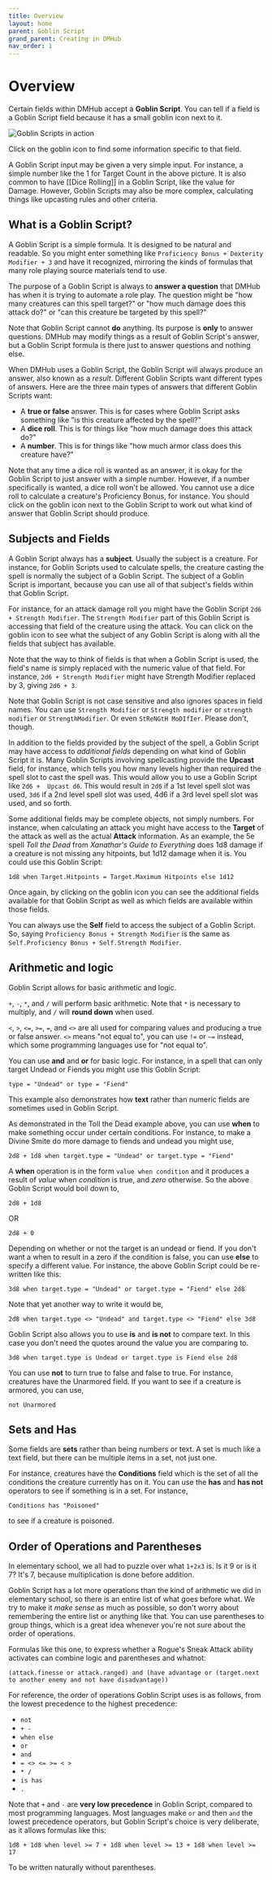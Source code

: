 ```yaml
---
title: Overview
layout: home
parent: Goblin Script
grand_parent: Creating in DMHub
nav_order: 1
---
```


# Overview

Certain fields within DMHub accept a **Goblin Script**. You can tell if a field is a Goblin Script field because it has a small goblin icon next to it.

![Goblin Scripts in action](https://cdn.discordapp.com/attachments/785947581331013632/995508827988434984/unknown.png)

Click on the goblin icon to find some information specific to that field.

A Goblin Script input may be given a very simple input. For instance, a simple number like the 1 for Target Count in the above picture. It is also common to have [[Dice Rolling]] in a Goblin Script, like the value for Damage. However, Goblin Scripts may also be more complex, calculating things like upcasting  rules and other criteria.

## What is a Goblin Script?

A Goblin Script is a simple formula. It is designed to be natural and readable. So you might enter something like `Proficiency Bonus + Dexterity Modifier + 3` and have it recognized, mirroring the kinds of formulas that many role playing source materials tend to use.

The purpose of a Goblin Script is always to **answer a question** that DMHub has when it is trying to automate a role play. The question might be "how many creatures can this spell target?" or "how much damage does this attack do?" or "can this creature be targeted by this spell?"

Note that Goblin Script cannot **do** anything. Its purpose is **only** to answer questions. DMHub may modify things as a result of Goblin Script's answer, but a Goblin Script formula is there just to answer questions and nothing else.

When DMHub uses a Goblin Script, the Goblin Script will always produce an answer, also known as a _result_. Different Goblin Scripts want different types of answers. Here are the three main types of answers that different Goblin Scripts want:

- A **true or false** answer. This is for cases where Goblin Script asks something like "is this creature affected by the spell?"
- A **dice roll**. This is for things like "how much damage does this attack do?"
- A **number**. This is for things like "how much armor class does this creature have?"

Note that any time a dice roll is wanted as an answer, it is okay for the Goblin Script to just answer with a simple number. However, if a number specifically is wanted, a dice roll won't be allowed. You cannot use a dice roll to calculate a creature's Proficiency Bonus, for instance. You should click on the goblin icon next to the Goblin Script to work out what kind of answer that Goblin Script should produce.

## Subjects and Fields

A Goblin Script always has a **subject**. Usually the subject is a creature. For instance, for Goblin Scripts used to calculate spells, the creature casting the spell is normally the subject of a Goblin Script. The subject of a Goblin Script is important, because you can use all of that subject's fields within that Goblin Script.

For instance, for an attack damage roll you might have the Goblin Script `2d6 + Strength Modifier`. The `Strength Modifier` part of this Goblin Script is accessing that field of the creature using the attack. You can click on the goblin icon to see what the subject of any Goblin Script is along with all the fields that subject has available.

Note that the way to think of fields is that when a Goblin Script is used, the field's name is simply replaced with the numeric value of that field. For instance, `2d6 + Strength Modifier` might have Strength Modifier replaced by 3, giving `2d6 + 3`.

Note that Goblin Script is not case sensitive and also ignores spaces in field names. You can use `Strength Modifier` or `Strength modifier` or `strength modifier` or `StrengthModifier`. Or even `StReNGtH MoDIfIer`. Please don't, though.

In addition to the fields provided by the subject of the spell, a Goblin Script may have access to *additional fields* depending on what kind of Goblin Script it is. Many Goblin Scripts involving spellcasting provide the **Upcast** field, for instance, which tells you how many levels higher than required the spell slot to cast the spell was. This would allow you to use a Goblin Script like `2d6 +  Upcast d6`. This would result in `2d6` if a 1st level spell slot was used, `3d6` if a 2nd level spell slot was used, 4d6 if a 3rd level spell slot was used, and so forth.

Some additional fields may be complete objects, not simply numbers. For instance, when calculating an attack you might have access to the **Target** of the attack as well as the actual **Attack** information. As an example, the 5e spell *Toll the Dead* from *Xanathar's Guide to Everything* does 1d8 damage if a creature is not missing any hitpoints, but 1d12 damage when it is. You could use this Goblin Script:

```
1d8 when Target.Hitpoints = Target.Maximum Hitpoints else 1d12
```

Once again, by clicking on the goblin icon you can see the additional fields available for that Goblin Script as well as which fields are available within those fields.

You can always use the **Self** field to access the subject of a Goblin Script. So, saying `Proficiency Bonus + Strength Modifier` is the same as `Self.Proficiency Bonus + Self.Strength Modifier`.

## Arithmetic and logic

Goblin Script allows for basic arithmetic and logic.

`+`, `-`, `*`, and `/` will perform basic arithmetic. Note that `*` is necessary to multiply, and `/` will **round down** when used. 

`<`, `>`, `<=`, `>=`, `=`, and `<>` are all used for comparing values and producing a true or false answer. `<>` means "not equal to", you can use `!=` or `~=` instead, which some programming languages use for "not equal to".

You can use **and** and **or** for basic logic. For instance, in a spell that can only target Undead or Fiends you might use this Goblin Script:

```
type = "Undead" or type = "Fiend"
```

This example also demonstrates how **text** rather than numeric fields are sometimes used in Goblin Script.

As demonstrated in the Toll the Dead example above, you can use **when** to make something occur under certain conditions. For instance, to make a Divine Smite do more damage to fiends and undead you might use,

```
2d8 + 1d8 when target.type = "Undead" or target.type = "Fiend"
```

A **when** operation is in the form `value when condition` and it produces a result of *value* when *condition* is true, and *zero* otherwise. So the above Goblin Script would boil down to,

```
2d8 + 1d8
```

OR

```
2d8 + 0
```

Depending on whether or not the target is an undead or fiend. If you don't want a when to result in a zero if the condition is false, you can use **else** to specify a different value. For instance, the above Goblin Script could be re-written like this:

```
3d8 when target.type = "Undead" or target.type = "Fiend" else 2d8
```

Note that yet another way to write it would be,

```
2d8 when target.type <> "Undead" and target.type <> "Fiend" else 3d8
```

Goblin Script also allows you to use **is** and **is not** to compare text. In this case you don't need the quotes around the value you are comparing to.

```
3d8 when target.type is Undead or target.type is Fiend else 2d8
```

You can use **not** to turn true to false and false to true. For instance, creatures have the Unarmored field. If you want to see if a creature is armored, you can use,

```
not Unarmored
```

## Sets and Has

Some fields are **sets** rather than being numbers or text. A set is much like a text field, but there can be multiple items in a set, not just one.

For instance, creatures have the **Conditions** field which is the set of all the conditions the creature currently has on it. You can use the **has** and **has not** operators to see if something is in a set. For instance,

```
Conditions has "Poisoned"
```

to see if a creature is poisoned.

## Order of Operations and Parentheses

In elementary school, we all had to puzzle over what `1+2x3` is. Is it 9 or is it 7? It's 7, because multiplication is done before addition.

Goblin Script has a lot more operations than the kind of arithmetic we did in elementary school, so there is an entire list of what goes before what. We try to make it *make sense* as much as possible, so don't worry about remembering the entire list or anything like that. You can use parentheses to group things, which is a great idea whenever you're not sure about the order of operations.

Formulas like this one, to express whether a Rogue's Sneak Attack ability activates can combine logic and parentheses and whatnot:

```(attack.finesse or attack.ranged) and (have advantage or (target.next to another enemy and not have disadvantage))```

For reference, the order of operations Goblin Script uses is as follows, from the lowest precedence to the highest precedence:

- `not`
- `+ -`
- `when else`
- `or`
- `and`
- `= <> <= >= < >`
- `* /`
- `is has`
- `.`

Note that `+` and `-` are **very low precedence** in Goblin Script, compared to most programming languages. Most languages make `or` and then `and` the lowest precedence operators, but Goblin Script's choice is very deliberate, as it allows formulas like this:

```
1d8 + 1d8 when level >= 7 + 1d8 when level >= 13 + 1d8 when level >= 17
```

To be written naturally without parentheses.
